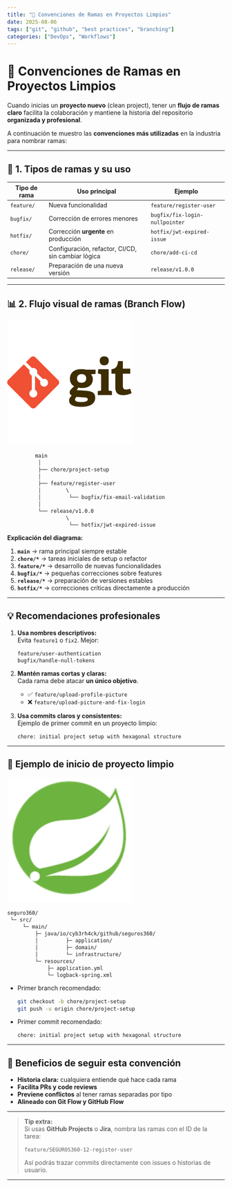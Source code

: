 ```yaml
---
title: "🌿 Convenciones de Ramas en Proyectos Limpios"
date: 2025-08-06
tags: ["git", "github", "best practices", "branching"]
categories: ["DevOps", "Workflows"]
---
```


# 🌿 Convenciones de Ramas en Proyectos Limpios

Cuando inicias un **proyecto nuevo** (clean project), tener un **flujo de ramas claro** facilita la colaboración y mantiene la historia del repositorio **organizada y profesional**.  

A continuación te muestro las **convenciones más utilizadas** en la industria para nombrar ramas:

---

## **📌 1. Tipos de ramas y su uso**

| Tipo de rama   | Uso principal                                         | Ejemplo                             |
|----------------|------------------------------------------------------|-------------------------------------|
| `feature/`     | Nueva funcionalidad                                   | `feature/register-user`              |
| `bugfix/`      | Corrección de errores menores                         | `bugfix/fix-login-nullpointer`       |
| `hotfix/`      | Corrección **urgente** en producción                  | `hotfix/jwt-expired-issue`           |
| `chore/`       | Configuración, refactor, CI/CD, sin cambiar lógica    | `chore/add-ci-cd`                    |
| `release/`     | Preparación de una nueva versión                      | `release/v1.0.0`                     |

---

## **📊 2. Flujo visual de ramas (Branch Flow)**

![Branch Flow](https://raw.githubusercontent.com/github/explore/main/topics/git/git.png)

```plaintext
         main
          │
          ├── chore/project-setup
          │
          ├── feature/register-user
          │        \
          │         └── bugfix/fix-email-validation
          │
          └── release/v1.0.0
                   \
                    └── hotfix/jwt-expired-issue
```

**Explicación del diagrama:**

1. **`main`** → rama principal siempre estable  
2. **`chore/*`** → tareas iniciales de setup o refactor  
3. **`feature/*`** → desarrollo de nuevas funcionalidades  
4. **`bugfix/*`** → pequeñas correcciones sobre features  
5. **`release/*`** → preparación de versiones estables  
6. **`hotfix/*`** → correcciones críticas directamente a producción  

---

## **💡 Recomendaciones profesionales**

1. **Usa nombres descriptivos:**  
   Evita `feature1` o `fix2`. Mejor:  
   ```plaintext
   feature/user-authentication
   bugfix/handle-null-tokens
   ```

2. **Mantén ramas cortas y claras:**  
   Cada rama debe atacar **un único objetivo**.  
   - ✅ `feature/upload-profile-picture`  
   - ❌ `feature/upload-picture-and-fix-login`  

3. **Usa commits claros y consistentes:**  
   Ejemplo de primer commit en un proyecto limpio:  
   ```plaintext
   chore: initial project setup with hexagonal structure
   ```

---

## **🚀 Ejemplo de inicio de proyecto limpio**

![Hexagonal Structure](https://raw.githubusercontent.com/github/explore/main/topics/spring-boot/spring-boot.png)

```plaintext
seguro360/
 └─ src/
     └─ main/
         ├─ java/io/cyb3rh4ck/github/seguros360/
         │         ├─ application/
         │         ├─ domain/
         │         └─ infrastructure/
         └─ resources/
             ├─ application.yml
             └─ logback-spring.xml
```

- Primer branch recomendado:
  ```bash
  git checkout -b chore/project-setup
  git push -u origin chore/project-setup
  ```

- Primer commit recomendado:
  ```plaintext
  chore: initial project setup with hexagonal structure
  ```

---

## **🎯 Beneficios de seguir esta convención**

- **Historia clara:** cualquiera entiende qué hace cada rama  
- **Facilita PRs y code reviews**  
- **Previene conflictos** al tener ramas separadas por tipo  
- **Alineado con Git Flow y GitHub Flow**  

---

> **Tip extra:**  
> Si usas **GitHub Projects** o **Jira**, nombra las ramas con el ID de la tarea:
> ```plaintext
> feature/SEGUROS360-12-register-user
> ```
> Así podrás trazar commits directamente con issues o historias de usuario.
---
